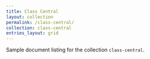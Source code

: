 ```yaml
---
title: Class Central
layout: collection
permalink: /class-central/
collection: class-central
entries_layout: grid
---
```


Sample document listing for the collection `class-central`.
